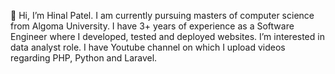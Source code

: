 👋 Hi, I’m Hinal Patel. I am currently pursuing masters of computer science from Algoma University. I have 3+ years of experience as a Software Engineer where I developed, tested and deployed websites. I’m interested in data analyst role. I have Youtube channel on which I upload videos regarding PHP, Python and Laravel.
